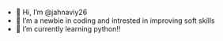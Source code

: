 - 👋 Hi, I’m @jahnaviy26
- 👀 I’m a newbie in coding and intrested in improving soft skills
- 🌱 I’m currently learning python!!

<!---
jahnaviy26/jahnaviy26 is a ✨ special ✨ repository because its `README.md` (this file) appears on your GitHub profile.
You can click the Preview link to take a look at your changes.
--->
